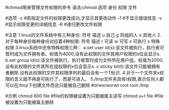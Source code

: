 #chmod用来管理文件权限的命令
语法:chmod 选项 身份 权限 文件

#选项
-c			#若指定文件的权限更改成功,才显示其更改动作
-f			#不显示错误信息
-v			#显示权限变更的详细信息
-R			#递归更改文件权限

#注意
1.linux的文件系统中有三种身份:
符号			描述
 u			自己
 g			同组的人
 o			其他人
2.对于每种身份每种身份对应着4种权限:
符号			描述
 r			可读
 w			可写
 x			可执行
 s			特殊权限
3.linux系统中还有特殊权限三种：
a.set user id(s):该文件被执行，执行者可暂时成为文件拥有者。权值为4000,设有此权限的文件其用户权限的x位会显示s.
b.set group id(s):该文件被执行，执行者暂时成为文件所在用户组。权值为2000,设有此权限的文件其所在组权限的x位会显示s.
c.sticky bit(t):该文件只能被拥有者删除.设有此权限的文件其权限序列的最后会有一个T标识.
4.对于一个文件夹x权限的含义就不再是可执行了，而是可进入。
5./tmp文件夹具有t权限,表示任何人都可以在/tmp下创建文件而且只能被自己删除.#drwxrwxrwt root root /tmp

#示例
chmod 600 file		#file的权限被设置为只能被属主读写
chmod u+t file		#file被设置为只能被属主删除


